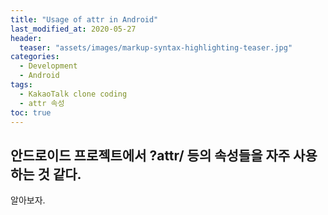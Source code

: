 ```yaml
---
title: "Usage of attr in Android"
last_modified_at: 2020-05-27
header:
  teaser: "assets/images/markup-syntax-highlighting-teaser.jpg"
categories:
  - Development
  - Android
tags:
  - KakaoTalk clone coding
  - attr 속성
toc: true
---
```


## 안드로이드 프로젝트에서 ?attr/ 등의 속성들을 자주 사용하는 것 같다.

알아보자.
